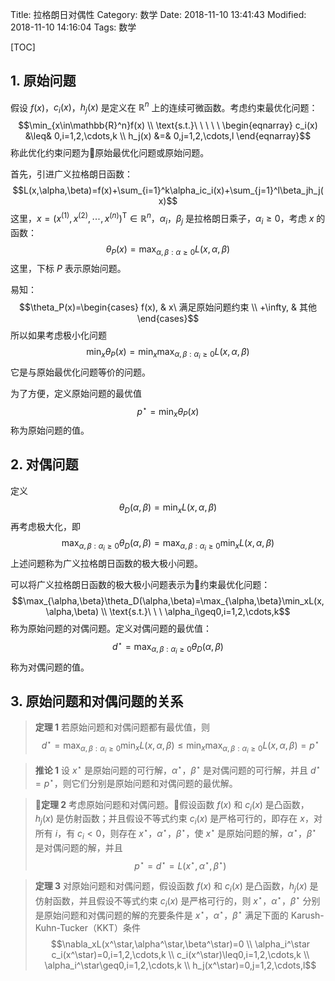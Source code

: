 Title: 拉格朗日对偶性
Category: 数学
Date: 2018-11-10 13:41:43
Modified: 2018-11-10 14:16:04
Tags: 数学

[TOC]

## 1. 原始问题

假设 $f(x)$，$c_i(x)$，$h_j(x)$ 是定义在 $\mathbb{R}^n$ 上的连续可微函数。考虑约束最优化问题：
$$\min_{x\in\mathbb{R}^n}f(x) \\
\text{s.t.}\ \ \ \ \
\begin{eqnarray}
c_i(x) &\leq& 0,i=1,2,\cdots,k \\
h_j(x) &=& 0,j=1,2,\cdots,l
\end{eqnarray}$$
称此优化约束问题为原始最优化问题或原始问题。

首先，引进广义拉格朗日函数：
$$L(x,\alpha,\beta)=f(x)+\sum_{i=1}^k\alpha_ic_i(x)+\sum_{j=1}^l\beta_jh_j(x)$$
这里，$x=\left(x^{(1)},x^{(2)},\cdots,x^{(n)}\right)^\text{T}\in\mathbb{R}^n$，$\alpha_i$，$\beta_j$ 是拉格朗日乘子，$\alpha_i\geq0$，考虑 $x$ 的函数：
$$\theta_P(x)=\max_{\alpha,\beta:\alpha\geq0}L(x,\alpha,\beta)$$
这里，下标 $P$ 表示原始问题。

易知：
$$\theta_P(x)=\begin{cases}
f(x), & x\ 满足原始问题约束 \\
+\infty, & 其他
\end{cases}$$
所以如果考虑极小化问题
$$\min_x\theta_P(x)=\min_x\max_{\alpha,\beta:\alpha_i\geq0}L(x,\alpha,\beta)$$
它是与原始最优化问题等价的问题。

为了方便，定义原始问题的最优值
$$p^{\star}=\min_x\theta_P(x)$$
称为原始问题的值。

## 2. 对偶问题

定义
$$\theta_D(\alpha,\beta)=\min_xL(x,\alpha,\beta)$$
再考虑极大化，即
$$\max_{\alpha,\beta:\alpha_i\geq0}\theta_D(\alpha,\beta)=\max_{\alpha,\beta:\alpha_i\geq0}\min_xL(x,\alpha,\beta)$$
上述问题称为广义拉格朗日函数的极大极小问题。

可以将广义拉格朗日函数的极大极小问题表示为约束最优化问题：
$$\max_{\alpha,\beta}\theta_D(\alpha,\beta)=\max_{\alpha,\beta}\min_xL(x,\alpha,\beta) \\
\text{s.t.}\ \ \ \alpha_i\geq0,i=1,2,\cdots,k$$
称为原始问题的对偶问题。定义对偶问题的最优值：
$$d^\star=\max_{\alpha,\beta:\alpha_i\geq0}\theta_D(\alpha,\beta)$$
称为对偶问题的值。

## 3. 原始问题和对偶问题的关系

> **定理 1** 若原始问题和对偶问题都有最优值，则
> $$d^\star=\max_{\alpha,\beta:\alpha_i\geq0}\min_xL(x,\alpha,\beta)\leq\min_x\max_{\alpha,\beta:\alpha_i\geq0}L(x,\alpha,\beta)=p^\star$$

> **推论 1** 设 $x^\star$ 是原始问题的可行解，$\alpha^\star$，$\beta^\star$ 是对偶问题的可行解，并且 $d^\star=p^\star$，则它们分别是原始问题和对偶问题的最优解。

> **定理 2** 考虑原始问题和对偶问题。假设函数 $f(x)$ 和 $c_i(x)$ 是凸函数，$h_j(x)$ 是仿射函数；并且假设不等式约束 $c_i(x)$ 是严格可行的，即存在 $x$，对所有 $i$，有 $c_i<0$，则存在 $x^\star$，$\alpha^\star$，$\beta^\star$，使 $x^\star$ 是原始问题的解，$\alpha^\star$，$\beta^\star$ 是对偶问题的解，并且
> $$p^\star=d^\star=L(x^\star,\alpha^\star,\beta^\star)$$

> **定理 3** 对原始问题和对偶问题，假设函数 $f(x)$ 和 $c_i(x)$ 是凸函数，$h_j(x)$ 是仿射函数，并且假设不等式约束 $c_i(x)$ 是严格可行的，则 $x^\star$，$\alpha^\star$，$\beta^\star$ 分别是原始问题和对偶问题的解的充要条件是 $x^\star$，$\alpha^\star$，$\beta^\star$ 满足下面的 Karush-Kuhn-Tucker（KKT）条件
> $$\nabla_xL(x^\star,\alpha^\star,\beta^\star)=0 \\
\alpha_i^\star c_i(x^\star)=0,i=1,2,\cdots,k \\
c_i(x^\star)\leq0,i=1,2,\cdots,k \\
\alpha_i^\star\geq0,i=1,2,\cdots,k \\
h_j(x^\star)=0,j=1,2,\cdots,l$$

